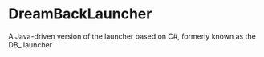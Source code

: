 # DreamBackLauncher
A Java-driven version of the launcher based on C#, formerly known as the DB_ launcher
